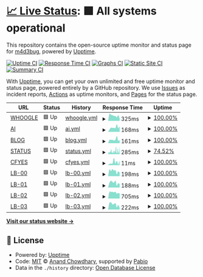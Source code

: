 # [📈 Live Status](https://status.madebug.net): <!--live status--> **🟩 All systems operational**

This repository contains the open-source uptime monitor and status page for [m4d3bug](https://blog.madebug.net), powered by [Upptime](https://github.com/upptime/upptime).

[![Uptime CI](https://github.com/m4d3bug/status/workflows/Uptime%20CI/badge.svg)](https://github.com/m4d3bug/status/actions?query=workflow%3A%22Uptime+CI%22)
[![Response Time CI](https://github.com/m4d3bug/status/workflows/Response%20Time%20CI/badge.svg)](https://github.com/m4d3bug/status/actions?query=workflow%3A%22Response+Time+CI%22)
[![Graphs CI](https://github.com/m4d3bug/status/workflows/Graphs%20CI/badge.svg)](https://github.com/m4d3bug/status/actions?query=workflow%3A%22Graphs+CI%22)
[![Static Site CI](https://github.com/m4d3bug/status/workflows/Static%20Site%20CI/badge.svg)](https://github.com/m4d3bug/status/actions?query=workflow%3A%22Static+Site+CI%22)
[![Summary CI](https://github.com/m4d3bug/status/workflows/Summary%20CI/badge.svg)](https://github.com/m4d3bug/status/actions?query=workflow%3A%22Summary+CI%22)

With [Upptime](https://upptime.js.org), you can get your own unlimited and free uptime monitor and status page, powered entirely by a GitHub repository. We use [Issues](https://github.com/m4d3bug/status/issues) as incident reports, [Actions](https://github.com/m4d3bug/status/actions) as uptime monitors, and [Pages](https://status.madebug.net) for the status page.

<!--start: status pages-->
<!-- This summary is generated by Upptime (https://github.com/upptime/upptime) -->
<!-- Do not edit this manually, your changes will be overwritten -->
<!-- prettier-ignore -->
| URL | Status | History | Response Time | Uptime |
| --- | ------ | ------- | ------------- | ------ |
| <img alt="" src="https://icons.duckduckgo.com/ip3/whoogle.madebug.net.ico" height="13"> [WHOOGLE](https://whoogle.madebug.net) | 🟩 Up | [whoogle.yml](https://github.com/m4d3bug/status/commits/HEAD/history/whoogle.yml) | <details><summary><img alt="Response time graph" src="./graphs/whoogle/response-time-week.png" height="20"> 325ms</summary><br><a href="https://status.madebug.net/history/whoogle"><img alt="Response time 741" src="https://img.shields.io/endpoint?url=https%3A%2F%2Fraw.githubusercontent.com%2Fm4d3bug%2Fstatus%2FHEAD%2Fapi%2Fwhoogle%2Fresponse-time.json"></a><br><a href="https://status.madebug.net/history/whoogle"><img alt="24-hour response time 154" src="https://img.shields.io/endpoint?url=https%3A%2F%2Fraw.githubusercontent.com%2Fm4d3bug%2Fstatus%2FHEAD%2Fapi%2Fwhoogle%2Fresponse-time-day.json"></a><br><a href="https://status.madebug.net/history/whoogle"><img alt="7-day response time 325" src="https://img.shields.io/endpoint?url=https%3A%2F%2Fraw.githubusercontent.com%2Fm4d3bug%2Fstatus%2FHEAD%2Fapi%2Fwhoogle%2Fresponse-time-week.json"></a><br><a href="https://status.madebug.net/history/whoogle"><img alt="30-day response time 350" src="https://img.shields.io/endpoint?url=https%3A%2F%2Fraw.githubusercontent.com%2Fm4d3bug%2Fstatus%2FHEAD%2Fapi%2Fwhoogle%2Fresponse-time-month.json"></a><br><a href="https://status.madebug.net/history/whoogle"><img alt="1-year response time 741" src="https://img.shields.io/endpoint?url=https%3A%2F%2Fraw.githubusercontent.com%2Fm4d3bug%2Fstatus%2FHEAD%2Fapi%2Fwhoogle%2Fresponse-time-year.json"></a></details> | <details><summary><a href="https://status.madebug.net/history/whoogle">100.00%</a></summary><a href="https://status.madebug.net/history/whoogle"><img alt="All-time uptime 99.96%" src="https://img.shields.io/endpoint?url=https%3A%2F%2Fraw.githubusercontent.com%2Fm4d3bug%2Fstatus%2FHEAD%2Fapi%2Fwhoogle%2Fuptime.json"></a><br><a href="https://status.madebug.net/history/whoogle"><img alt="24-hour uptime 100.00%" src="https://img.shields.io/endpoint?url=https%3A%2F%2Fraw.githubusercontent.com%2Fm4d3bug%2Fstatus%2FHEAD%2Fapi%2Fwhoogle%2Fuptime-day.json"></a><br><a href="https://status.madebug.net/history/whoogle"><img alt="7-day uptime 100.00%" src="https://img.shields.io/endpoint?url=https%3A%2F%2Fraw.githubusercontent.com%2Fm4d3bug%2Fstatus%2FHEAD%2Fapi%2Fwhoogle%2Fuptime-week.json"></a><br><a href="https://status.madebug.net/history/whoogle"><img alt="30-day uptime 100.00%" src="https://img.shields.io/endpoint?url=https%3A%2F%2Fraw.githubusercontent.com%2Fm4d3bug%2Fstatus%2FHEAD%2Fapi%2Fwhoogle%2Fuptime-month.json"></a><br><a href="https://status.madebug.net/history/whoogle"><img alt="1-year uptime 99.96%" src="https://img.shields.io/endpoint?url=https%3A%2F%2Fraw.githubusercontent.com%2Fm4d3bug%2Fstatus%2FHEAD%2Fapi%2Fwhoogle%2Fuptime-year.json"></a></details>
| <img alt="" src="https://icons.duckduckgo.com/ip3/ai.madebug.net.ico" height="13"> [AI](https://ai.madebug.net) | 🟩 Up | [ai.yml](https://github.com/m4d3bug/status/commits/HEAD/history/ai.yml) | <details><summary><img alt="Response time graph" src="./graphs/ai/response-time-week.png" height="20"> 168ms</summary><br><a href="https://status.madebug.net/history/ai"><img alt="Response time 154" src="https://img.shields.io/endpoint?url=https%3A%2F%2Fraw.githubusercontent.com%2Fm4d3bug%2Fstatus%2FHEAD%2Fapi%2Fai%2Fresponse-time.json"></a><br><a href="https://status.madebug.net/history/ai"><img alt="24-hour response time 213" src="https://img.shields.io/endpoint?url=https%3A%2F%2Fraw.githubusercontent.com%2Fm4d3bug%2Fstatus%2FHEAD%2Fapi%2Fai%2Fresponse-time-day.json"></a><br><a href="https://status.madebug.net/history/ai"><img alt="7-day response time 168" src="https://img.shields.io/endpoint?url=https%3A%2F%2Fraw.githubusercontent.com%2Fm4d3bug%2Fstatus%2FHEAD%2Fapi%2Fai%2Fresponse-time-week.json"></a><br><a href="https://status.madebug.net/history/ai"><img alt="30-day response time 160" src="https://img.shields.io/endpoint?url=https%3A%2F%2Fraw.githubusercontent.com%2Fm4d3bug%2Fstatus%2FHEAD%2Fapi%2Fai%2Fresponse-time-month.json"></a><br><a href="https://status.madebug.net/history/ai"><img alt="1-year response time 154" src="https://img.shields.io/endpoint?url=https%3A%2F%2Fraw.githubusercontent.com%2Fm4d3bug%2Fstatus%2FHEAD%2Fapi%2Fai%2Fresponse-time-year.json"></a></details> | <details><summary><a href="https://status.madebug.net/history/ai">100.00%</a></summary><a href="https://status.madebug.net/history/ai"><img alt="All-time uptime 100.00%" src="https://img.shields.io/endpoint?url=https%3A%2F%2Fraw.githubusercontent.com%2Fm4d3bug%2Fstatus%2FHEAD%2Fapi%2Fai%2Fuptime.json"></a><br><a href="https://status.madebug.net/history/ai"><img alt="24-hour uptime 100.00%" src="https://img.shields.io/endpoint?url=https%3A%2F%2Fraw.githubusercontent.com%2Fm4d3bug%2Fstatus%2FHEAD%2Fapi%2Fai%2Fuptime-day.json"></a><br><a href="https://status.madebug.net/history/ai"><img alt="7-day uptime 100.00%" src="https://img.shields.io/endpoint?url=https%3A%2F%2Fraw.githubusercontent.com%2Fm4d3bug%2Fstatus%2FHEAD%2Fapi%2Fai%2Fuptime-week.json"></a><br><a href="https://status.madebug.net/history/ai"><img alt="30-day uptime 100.00%" src="https://img.shields.io/endpoint?url=https%3A%2F%2Fraw.githubusercontent.com%2Fm4d3bug%2Fstatus%2FHEAD%2Fapi%2Fai%2Fuptime-month.json"></a><br><a href="https://status.madebug.net/history/ai"><img alt="1-year uptime 100.00%" src="https://img.shields.io/endpoint?url=https%3A%2F%2Fraw.githubusercontent.com%2Fm4d3bug%2Fstatus%2FHEAD%2Fapi%2Fai%2Fuptime-year.json"></a></details>
| <img alt="" src="https://icons.duckduckgo.com/ip3/blog.madebug.net.ico" height="13"> [BLOG](https://blog.madebug.net) | 🟩 Up | [blog.yml](https://github.com/m4d3bug/status/commits/HEAD/history/blog.yml) | <details><summary><img alt="Response time graph" src="./graphs/blog/response-time-week.png" height="20"> 161ms</summary><br><a href="https://status.madebug.net/history/blog"><img alt="Response time 143" src="https://img.shields.io/endpoint?url=https%3A%2F%2Fraw.githubusercontent.com%2Fm4d3bug%2Fstatus%2FHEAD%2Fapi%2Fblog%2Fresponse-time.json"></a><br><a href="https://status.madebug.net/history/blog"><img alt="24-hour response time 142" src="https://img.shields.io/endpoint?url=https%3A%2F%2Fraw.githubusercontent.com%2Fm4d3bug%2Fstatus%2FHEAD%2Fapi%2Fblog%2Fresponse-time-day.json"></a><br><a href="https://status.madebug.net/history/blog"><img alt="7-day response time 161" src="https://img.shields.io/endpoint?url=https%3A%2F%2Fraw.githubusercontent.com%2Fm4d3bug%2Fstatus%2FHEAD%2Fapi%2Fblog%2Fresponse-time-week.json"></a><br><a href="https://status.madebug.net/history/blog"><img alt="30-day response time 145" src="https://img.shields.io/endpoint?url=https%3A%2F%2Fraw.githubusercontent.com%2Fm4d3bug%2Fstatus%2FHEAD%2Fapi%2Fblog%2Fresponse-time-month.json"></a><br><a href="https://status.madebug.net/history/blog"><img alt="1-year response time 143" src="https://img.shields.io/endpoint?url=https%3A%2F%2Fraw.githubusercontent.com%2Fm4d3bug%2Fstatus%2FHEAD%2Fapi%2Fblog%2Fresponse-time-year.json"></a></details> | <details><summary><a href="https://status.madebug.net/history/blog">100.00%</a></summary><a href="https://status.madebug.net/history/blog"><img alt="All-time uptime 100.00%" src="https://img.shields.io/endpoint?url=https%3A%2F%2Fraw.githubusercontent.com%2Fm4d3bug%2Fstatus%2FHEAD%2Fapi%2Fblog%2Fuptime.json"></a><br><a href="https://status.madebug.net/history/blog"><img alt="24-hour uptime 100.00%" src="https://img.shields.io/endpoint?url=https%3A%2F%2Fraw.githubusercontent.com%2Fm4d3bug%2Fstatus%2FHEAD%2Fapi%2Fblog%2Fuptime-day.json"></a><br><a href="https://status.madebug.net/history/blog"><img alt="7-day uptime 100.00%" src="https://img.shields.io/endpoint?url=https%3A%2F%2Fraw.githubusercontent.com%2Fm4d3bug%2Fstatus%2FHEAD%2Fapi%2Fblog%2Fuptime-week.json"></a><br><a href="https://status.madebug.net/history/blog"><img alt="30-day uptime 100.00%" src="https://img.shields.io/endpoint?url=https%3A%2F%2Fraw.githubusercontent.com%2Fm4d3bug%2Fstatus%2FHEAD%2Fapi%2Fblog%2Fuptime-month.json"></a><br><a href="https://status.madebug.net/history/blog"><img alt="1-year uptime 100.00%" src="https://img.shields.io/endpoint?url=https%3A%2F%2Fraw.githubusercontent.com%2Fm4d3bug%2Fstatus%2FHEAD%2Fapi%2Fblog%2Fuptime-year.json"></a></details>
| <img alt="" src="https://icons.duckduckgo.com/ip3/status.m4d3bug.com.ico" height="13"> [STATUS](https://status.m4d3bug.com) | 🟩 Up | [status.yml](https://github.com/m4d3bug/status/commits/HEAD/history/status.yml) | <details><summary><img alt="Response time graph" src="./graphs/status/response-time-week.png" height="20"> 285ms</summary><br><a href="https://status.madebug.net/history/status"><img alt="Response time 285" src="https://img.shields.io/endpoint?url=https%3A%2F%2Fraw.githubusercontent.com%2Fm4d3bug%2Fstatus%2FHEAD%2Fapi%2Fstatus%2Fresponse-time.json"></a><br><a href="https://status.madebug.net/history/status"><img alt="24-hour response time 350" src="https://img.shields.io/endpoint?url=https%3A%2F%2Fraw.githubusercontent.com%2Fm4d3bug%2Fstatus%2FHEAD%2Fapi%2Fstatus%2Fresponse-time-day.json"></a><br><a href="https://status.madebug.net/history/status"><img alt="7-day response time 285" src="https://img.shields.io/endpoint?url=https%3A%2F%2Fraw.githubusercontent.com%2Fm4d3bug%2Fstatus%2FHEAD%2Fapi%2Fstatus%2Fresponse-time-week.json"></a><br><a href="https://status.madebug.net/history/status"><img alt="30-day response time 285" src="https://img.shields.io/endpoint?url=https%3A%2F%2Fraw.githubusercontent.com%2Fm4d3bug%2Fstatus%2FHEAD%2Fapi%2Fstatus%2Fresponse-time-month.json"></a><br><a href="https://status.madebug.net/history/status"><img alt="1-year response time 285" src="https://img.shields.io/endpoint?url=https%3A%2F%2Fraw.githubusercontent.com%2Fm4d3bug%2Fstatus%2FHEAD%2Fapi%2Fstatus%2Fresponse-time-year.json"></a></details> | <details><summary><a href="https://status.madebug.net/history/status">74.52%</a></summary><a href="https://status.madebug.net/history/status"><img alt="All-time uptime 0.00%" src="https://img.shields.io/endpoint?url=https%3A%2F%2Fraw.githubusercontent.com%2Fm4d3bug%2Fstatus%2FHEAD%2Fapi%2Fstatus%2Fuptime.json"></a><br><a href="https://status.madebug.net/history/status"><img alt="24-hour uptime 26.95%" src="https://img.shields.io/endpoint?url=https%3A%2F%2Fraw.githubusercontent.com%2Fm4d3bug%2Fstatus%2FHEAD%2Fapi%2Fstatus%2Fuptime-day.json"></a><br><a href="https://status.madebug.net/history/status"><img alt="7-day uptime 74.52%" src="https://img.shields.io/endpoint?url=https%3A%2F%2Fraw.githubusercontent.com%2Fm4d3bug%2Fstatus%2FHEAD%2Fapi%2Fstatus%2Fuptime-week.json"></a><br><a href="https://status.madebug.net/history/status"><img alt="30-day uptime 71.88%" src="https://img.shields.io/endpoint?url=https%3A%2F%2Fraw.githubusercontent.com%2Fm4d3bug%2Fstatus%2FHEAD%2Fapi%2Fstatus%2Fuptime-month.json"></a><br><a href="https://status.madebug.net/history/status"><img alt="1-year uptime 0.00%" src="https://img.shields.io/endpoint?url=https%3A%2F%2Fraw.githubusercontent.com%2Fm4d3bug%2Fstatus%2FHEAD%2Fapi%2Fstatus%2Fuptime-year.json"></a></details>
| <img alt="" src="https://icons.duckduckgo.com/ip3/null.ico" height="13"> [CFYES](cfyes.m4d3bug.com) | 🟩 Up | [cfyes.yml](https://github.com/m4d3bug/status/commits/HEAD/history/cfyes.yml) | <details><summary><img alt="Response time graph" src="./graphs/cfyes/response-time-week.png" height="20"> 11ms</summary><br><a href="https://status.madebug.net/history/cfyes"><img alt="Response time 10" src="https://img.shields.io/endpoint?url=https%3A%2F%2Fraw.githubusercontent.com%2Fm4d3bug%2Fstatus%2FHEAD%2Fapi%2Fcfyes%2Fresponse-time.json"></a><br><a href="https://status.madebug.net/history/cfyes"><img alt="24-hour response time 17" src="https://img.shields.io/endpoint?url=https%3A%2F%2Fraw.githubusercontent.com%2Fm4d3bug%2Fstatus%2FHEAD%2Fapi%2Fcfyes%2Fresponse-time-day.json"></a><br><a href="https://status.madebug.net/history/cfyes"><img alt="7-day response time 11" src="https://img.shields.io/endpoint?url=https%3A%2F%2Fraw.githubusercontent.com%2Fm4d3bug%2Fstatus%2FHEAD%2Fapi%2Fcfyes%2Fresponse-time-week.json"></a><br><a href="https://status.madebug.net/history/cfyes"><img alt="30-day response time 9" src="https://img.shields.io/endpoint?url=https%3A%2F%2Fraw.githubusercontent.com%2Fm4d3bug%2Fstatus%2FHEAD%2Fapi%2Fcfyes%2Fresponse-time-month.json"></a><br><a href="https://status.madebug.net/history/cfyes"><img alt="1-year response time 10" src="https://img.shields.io/endpoint?url=https%3A%2F%2Fraw.githubusercontent.com%2Fm4d3bug%2Fstatus%2FHEAD%2Fapi%2Fcfyes%2Fresponse-time-year.json"></a></details> | <details><summary><a href="https://status.madebug.net/history/cfyes">100.00%</a></summary><a href="https://status.madebug.net/history/cfyes"><img alt="All-time uptime 100.00%" src="https://img.shields.io/endpoint?url=https%3A%2F%2Fraw.githubusercontent.com%2Fm4d3bug%2Fstatus%2FHEAD%2Fapi%2Fcfyes%2Fuptime.json"></a><br><a href="https://status.madebug.net/history/cfyes"><img alt="24-hour uptime 100.00%" src="https://img.shields.io/endpoint?url=https%3A%2F%2Fraw.githubusercontent.com%2Fm4d3bug%2Fstatus%2FHEAD%2Fapi%2Fcfyes%2Fuptime-day.json"></a><br><a href="https://status.madebug.net/history/cfyes"><img alt="7-day uptime 100.00%" src="https://img.shields.io/endpoint?url=https%3A%2F%2Fraw.githubusercontent.com%2Fm4d3bug%2Fstatus%2FHEAD%2Fapi%2Fcfyes%2Fuptime-week.json"></a><br><a href="https://status.madebug.net/history/cfyes"><img alt="30-day uptime 100.00%" src="https://img.shields.io/endpoint?url=https%3A%2F%2Fraw.githubusercontent.com%2Fm4d3bug%2Fstatus%2FHEAD%2Fapi%2Fcfyes%2Fuptime-month.json"></a><br><a href="https://status.madebug.net/history/cfyes"><img alt="1-year uptime 100.00%" src="https://img.shields.io/endpoint?url=https%3A%2F%2Fraw.githubusercontent.com%2Fm4d3bug%2Fstatus%2FHEAD%2Fapi%2Fcfyes%2Fuptime-year.json"></a></details>
| <img alt="" src="https://icons.duckduckgo.com/ip3/lb-00.m4d3bug.com.ico" height="13"> [LB-00](https://lb-00.m4d3bug.com/check) | 🟩 Up | [lb-00.yml](https://github.com/m4d3bug/status/commits/HEAD/history/lb-00.yml) | <details><summary><img alt="Response time graph" src="./graphs/lb-00/response-time-week.png" height="20"> 198ms</summary><br><a href="https://status.madebug.net/history/lb-00"><img alt="Response time 1035" src="https://img.shields.io/endpoint?url=https%3A%2F%2Fraw.githubusercontent.com%2Fm4d3bug%2Fstatus%2FHEAD%2Fapi%2Flb-00%2Fresponse-time.json"></a><br><a href="https://status.madebug.net/history/lb-00"><img alt="24-hour response time 139" src="https://img.shields.io/endpoint?url=https%3A%2F%2Fraw.githubusercontent.com%2Fm4d3bug%2Fstatus%2FHEAD%2Fapi%2Flb-00%2Fresponse-time-day.json"></a><br><a href="https://status.madebug.net/history/lb-00"><img alt="7-day response time 198" src="https://img.shields.io/endpoint?url=https%3A%2F%2Fraw.githubusercontent.com%2Fm4d3bug%2Fstatus%2FHEAD%2Fapi%2Flb-00%2Fresponse-time-week.json"></a><br><a href="https://status.madebug.net/history/lb-00"><img alt="30-day response time 196" src="https://img.shields.io/endpoint?url=https%3A%2F%2Fraw.githubusercontent.com%2Fm4d3bug%2Fstatus%2FHEAD%2Fapi%2Flb-00%2Fresponse-time-month.json"></a><br><a href="https://status.madebug.net/history/lb-00"><img alt="1-year response time 1035" src="https://img.shields.io/endpoint?url=https%3A%2F%2Fraw.githubusercontent.com%2Fm4d3bug%2Fstatus%2FHEAD%2Fapi%2Flb-00%2Fresponse-time-year.json"></a></details> | <details><summary><a href="https://status.madebug.net/history/lb-00">100.00%</a></summary><a href="https://status.madebug.net/history/lb-00"><img alt="All-time uptime 99.98%" src="https://img.shields.io/endpoint?url=https%3A%2F%2Fraw.githubusercontent.com%2Fm4d3bug%2Fstatus%2FHEAD%2Fapi%2Flb-00%2Fuptime.json"></a><br><a href="https://status.madebug.net/history/lb-00"><img alt="24-hour uptime 100.00%" src="https://img.shields.io/endpoint?url=https%3A%2F%2Fraw.githubusercontent.com%2Fm4d3bug%2Fstatus%2FHEAD%2Fapi%2Flb-00%2Fuptime-day.json"></a><br><a href="https://status.madebug.net/history/lb-00"><img alt="7-day uptime 100.00%" src="https://img.shields.io/endpoint?url=https%3A%2F%2Fraw.githubusercontent.com%2Fm4d3bug%2Fstatus%2FHEAD%2Fapi%2Flb-00%2Fuptime-week.json"></a><br><a href="https://status.madebug.net/history/lb-00"><img alt="30-day uptime 100.00%" src="https://img.shields.io/endpoint?url=https%3A%2F%2Fraw.githubusercontent.com%2Fm4d3bug%2Fstatus%2FHEAD%2Fapi%2Flb-00%2Fuptime-month.json"></a><br><a href="https://status.madebug.net/history/lb-00"><img alt="1-year uptime 99.98%" src="https://img.shields.io/endpoint?url=https%3A%2F%2Fraw.githubusercontent.com%2Fm4d3bug%2Fstatus%2FHEAD%2Fapi%2Flb-00%2Fuptime-year.json"></a></details>
| <img alt="" src="https://icons.duckduckgo.com/ip3/lb-01.m4d3bug.com.ico" height="13"> [LB-01](https://lb-01.m4d3bug.com/check) | 🟩 Up | [lb-01.yml](https://github.com/m4d3bug/status/commits/HEAD/history/lb-01.yml) | <details><summary><img alt="Response time graph" src="./graphs/lb-01/response-time-week.png" height="20"> 188ms</summary><br><a href="https://status.madebug.net/history/lb-01"><img alt="Response time 1144" src="https://img.shields.io/endpoint?url=https%3A%2F%2Fraw.githubusercontent.com%2Fm4d3bug%2Fstatus%2FHEAD%2Fapi%2Flb-01%2Fresponse-time.json"></a><br><a href="https://status.madebug.net/history/lb-01"><img alt="24-hour response time 138" src="https://img.shields.io/endpoint?url=https%3A%2F%2Fraw.githubusercontent.com%2Fm4d3bug%2Fstatus%2FHEAD%2Fapi%2Flb-01%2Fresponse-time-day.json"></a><br><a href="https://status.madebug.net/history/lb-01"><img alt="7-day response time 188" src="https://img.shields.io/endpoint?url=https%3A%2F%2Fraw.githubusercontent.com%2Fm4d3bug%2Fstatus%2FHEAD%2Fapi%2Flb-01%2Fresponse-time-week.json"></a><br><a href="https://status.madebug.net/history/lb-01"><img alt="30-day response time 181" src="https://img.shields.io/endpoint?url=https%3A%2F%2Fraw.githubusercontent.com%2Fm4d3bug%2Fstatus%2FHEAD%2Fapi%2Flb-01%2Fresponse-time-month.json"></a><br><a href="https://status.madebug.net/history/lb-01"><img alt="1-year response time 1144" src="https://img.shields.io/endpoint?url=https%3A%2F%2Fraw.githubusercontent.com%2Fm4d3bug%2Fstatus%2FHEAD%2Fapi%2Flb-01%2Fresponse-time-year.json"></a></details> | <details><summary><a href="https://status.madebug.net/history/lb-01">100.00%</a></summary><a href="https://status.madebug.net/history/lb-01"><img alt="All-time uptime 95.71%" src="https://img.shields.io/endpoint?url=https%3A%2F%2Fraw.githubusercontent.com%2Fm4d3bug%2Fstatus%2FHEAD%2Fapi%2Flb-01%2Fuptime.json"></a><br><a href="https://status.madebug.net/history/lb-01"><img alt="24-hour uptime 100.00%" src="https://img.shields.io/endpoint?url=https%3A%2F%2Fraw.githubusercontent.com%2Fm4d3bug%2Fstatus%2FHEAD%2Fapi%2Flb-01%2Fuptime-day.json"></a><br><a href="https://status.madebug.net/history/lb-01"><img alt="7-day uptime 100.00%" src="https://img.shields.io/endpoint?url=https%3A%2F%2Fraw.githubusercontent.com%2Fm4d3bug%2Fstatus%2FHEAD%2Fapi%2Flb-01%2Fuptime-week.json"></a><br><a href="https://status.madebug.net/history/lb-01"><img alt="30-day uptime 100.00%" src="https://img.shields.io/endpoint?url=https%3A%2F%2Fraw.githubusercontent.com%2Fm4d3bug%2Fstatus%2FHEAD%2Fapi%2Flb-01%2Fuptime-month.json"></a><br><a href="https://status.madebug.net/history/lb-01"><img alt="1-year uptime 95.71%" src="https://img.shields.io/endpoint?url=https%3A%2F%2Fraw.githubusercontent.com%2Fm4d3bug%2Fstatus%2FHEAD%2Fapi%2Flb-01%2Fuptime-year.json"></a></details>
| <img alt="" src="https://icons.duckduckgo.com/ip3/lb-02.m4d3bug.com.ico" height="13"> [LB-02](https://lb-02.m4d3bug.com/check) | 🟩 Up | [lb-02.yml](https://github.com/m4d3bug/status/commits/HEAD/history/lb-02.yml) | <details><summary><img alt="Response time graph" src="./graphs/lb-02/response-time-week.png" height="20"> 705ms</summary><br><a href="https://status.madebug.net/history/lb-02"><img alt="Response time 447" src="https://img.shields.io/endpoint?url=https%3A%2F%2Fraw.githubusercontent.com%2Fm4d3bug%2Fstatus%2FHEAD%2Fapi%2Flb-02%2Fresponse-time.json"></a><br><a href="https://status.madebug.net/history/lb-02"><img alt="24-hour response time 591" src="https://img.shields.io/endpoint?url=https%3A%2F%2Fraw.githubusercontent.com%2Fm4d3bug%2Fstatus%2FHEAD%2Fapi%2Flb-02%2Fresponse-time-day.json"></a><br><a href="https://status.madebug.net/history/lb-02"><img alt="7-day response time 705" src="https://img.shields.io/endpoint?url=https%3A%2F%2Fraw.githubusercontent.com%2Fm4d3bug%2Fstatus%2FHEAD%2Fapi%2Flb-02%2Fresponse-time-week.json"></a><br><a href="https://status.madebug.net/history/lb-02"><img alt="30-day response time 695" src="https://img.shields.io/endpoint?url=https%3A%2F%2Fraw.githubusercontent.com%2Fm4d3bug%2Fstatus%2FHEAD%2Fapi%2Flb-02%2Fresponse-time-month.json"></a><br><a href="https://status.madebug.net/history/lb-02"><img alt="1-year response time 447" src="https://img.shields.io/endpoint?url=https%3A%2F%2Fraw.githubusercontent.com%2Fm4d3bug%2Fstatus%2FHEAD%2Fapi%2Flb-02%2Fresponse-time-year.json"></a></details> | <details><summary><a href="https://status.madebug.net/history/lb-02">100.00%</a></summary><a href="https://status.madebug.net/history/lb-02"><img alt="All-time uptime 99.84%" src="https://img.shields.io/endpoint?url=https%3A%2F%2Fraw.githubusercontent.com%2Fm4d3bug%2Fstatus%2FHEAD%2Fapi%2Flb-02%2Fuptime.json"></a><br><a href="https://status.madebug.net/history/lb-02"><img alt="24-hour uptime 100.00%" src="https://img.shields.io/endpoint?url=https%3A%2F%2Fraw.githubusercontent.com%2Fm4d3bug%2Fstatus%2FHEAD%2Fapi%2Flb-02%2Fuptime-day.json"></a><br><a href="https://status.madebug.net/history/lb-02"><img alt="7-day uptime 100.00%" src="https://img.shields.io/endpoint?url=https%3A%2F%2Fraw.githubusercontent.com%2Fm4d3bug%2Fstatus%2FHEAD%2Fapi%2Flb-02%2Fuptime-week.json"></a><br><a href="https://status.madebug.net/history/lb-02"><img alt="30-day uptime 99.53%" src="https://img.shields.io/endpoint?url=https%3A%2F%2Fraw.githubusercontent.com%2Fm4d3bug%2Fstatus%2FHEAD%2Fapi%2Flb-02%2Fuptime-month.json"></a><br><a href="https://status.madebug.net/history/lb-02"><img alt="1-year uptime 99.84%" src="https://img.shields.io/endpoint?url=https%3A%2F%2Fraw.githubusercontent.com%2Fm4d3bug%2Fstatus%2FHEAD%2Fapi%2Flb-02%2Fuptime-year.json"></a></details>
| <img alt="" src="https://icons.duckduckgo.com/ip3/lb-03.m4d3bug.com.ico" height="13"> [LB-03](https://lb-03.m4d3bug.com/check) | 🟩 Up | [lb-03.yml](https://github.com/m4d3bug/status/commits/HEAD/history/lb-03.yml) | <details><summary><img alt="Response time graph" src="./graphs/lb-03/response-time-week.png" height="20"> 222ms</summary><br><a href="https://status.madebug.net/history/lb-03"><img alt="Response time 214" src="https://img.shields.io/endpoint?url=https%3A%2F%2Fraw.githubusercontent.com%2Fm4d3bug%2Fstatus%2FHEAD%2Fapi%2Flb-03%2Fresponse-time.json"></a><br><a href="https://status.madebug.net/history/lb-03"><img alt="24-hour response time 75" src="https://img.shields.io/endpoint?url=https%3A%2F%2Fraw.githubusercontent.com%2Fm4d3bug%2Fstatus%2FHEAD%2Fapi%2Flb-03%2Fresponse-time-day.json"></a><br><a href="https://status.madebug.net/history/lb-03"><img alt="7-day response time 222" src="https://img.shields.io/endpoint?url=https%3A%2F%2Fraw.githubusercontent.com%2Fm4d3bug%2Fstatus%2FHEAD%2Fapi%2Flb-03%2Fresponse-time-week.json"></a><br><a href="https://status.madebug.net/history/lb-03"><img alt="30-day response time 209" src="https://img.shields.io/endpoint?url=https%3A%2F%2Fraw.githubusercontent.com%2Fm4d3bug%2Fstatus%2FHEAD%2Fapi%2Flb-03%2Fresponse-time-month.json"></a><br><a href="https://status.madebug.net/history/lb-03"><img alt="1-year response time 214" src="https://img.shields.io/endpoint?url=https%3A%2F%2Fraw.githubusercontent.com%2Fm4d3bug%2Fstatus%2FHEAD%2Fapi%2Flb-03%2Fresponse-time-year.json"></a></details> | <details><summary><a href="https://status.madebug.net/history/lb-03">100.00%</a></summary><a href="https://status.madebug.net/history/lb-03"><img alt="All-time uptime 97.55%" src="https://img.shields.io/endpoint?url=https%3A%2F%2Fraw.githubusercontent.com%2Fm4d3bug%2Fstatus%2FHEAD%2Fapi%2Flb-03%2Fuptime.json"></a><br><a href="https://status.madebug.net/history/lb-03"><img alt="24-hour uptime 100.00%" src="https://img.shields.io/endpoint?url=https%3A%2F%2Fraw.githubusercontent.com%2Fm4d3bug%2Fstatus%2FHEAD%2Fapi%2Flb-03%2Fuptime-day.json"></a><br><a href="https://status.madebug.net/history/lb-03"><img alt="7-day uptime 100.00%" src="https://img.shields.io/endpoint?url=https%3A%2F%2Fraw.githubusercontent.com%2Fm4d3bug%2Fstatus%2FHEAD%2Fapi%2Flb-03%2Fuptime-week.json"></a><br><a href="https://status.madebug.net/history/lb-03"><img alt="30-day uptime 100.00%" src="https://img.shields.io/endpoint?url=https%3A%2F%2Fraw.githubusercontent.com%2Fm4d3bug%2Fstatus%2FHEAD%2Fapi%2Flb-03%2Fuptime-month.json"></a><br><a href="https://status.madebug.net/history/lb-03"><img alt="1-year uptime 97.55%" src="https://img.shields.io/endpoint?url=https%3A%2F%2Fraw.githubusercontent.com%2Fm4d3bug%2Fstatus%2FHEAD%2Fapi%2Flb-03%2Fuptime-year.json"></a></details>

<!--end: status pages-->

[**Visit our status website →**](https://status.madebug.net)

## 📄 License

- Powered by: [Upptime](https://github.com/upptime/upptime)
- Code: [MIT](./LICENSE) © [Anand Chowdhary](https://anandchowdhary.com), supported by [Pabio](https://pabio.com)
- Data in the `./history` directory: [Open Database License](https://opendatacommons.org/licenses/odbl/1-0/)
